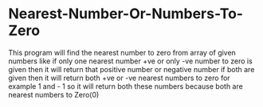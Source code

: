 # Nearest-Number-Or-Numbers-To-Zero
This program will find the nearest number to zero from array of given numbers like if only one nearest number +ve or only -ve  number to zero is given then it will return that positive number or negative number if both are given then it will return both +ve or -ve nearest numbers to zero for example 1 and - 1 so it will return both these numbers because both are nearest numbers to Zero(0)
